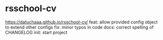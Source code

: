 # rsschool-cv
https://datuchaaa.github.io/rsschool-cv/
feat: allow provided config object to extend other configs
fix: minor typos in code
docs: correct spelling of CHANGELOG
init: start project